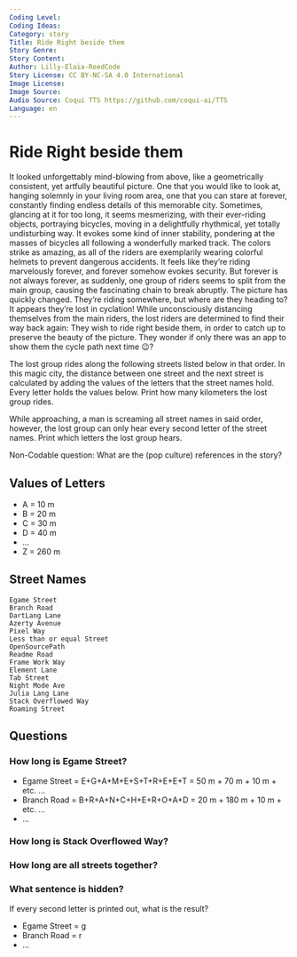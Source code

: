 ```yaml
---
Coding Level:
Coding Ideas:
Category: story
Title: Ride Right beside them
Story Genre:
Story Content:
Author: Lilly-Elaia-ReedCode
Story License: CC BY-NC-SA 4.0 International
Image License:
Image Source:
Audio Source: Coqui TTS https://github.com/coqui-ai/TTS
Language: en
---
```


# Ride Right beside them

It looked unforgettably mind-blowing from above, like a geometrically
consistent, yet artfully beautiful picture. One that you would like to look at,
hanging solemnly in your living room area, one that you can stare at forever,
constantly finding endless details of this memorable city. Sometimes, glancing
at it for too long, it seems mesmerizing, with their ever-riding objects,
portraying bicycles, moving in a delightfully rhythmical, yet totally
undisturbing way. It evokes some kind of inner stability, pondering at the
masses of bicycles all following a wonderfully marked track. The colors strike
as amazing, as all of the riders are exemplarily wearing colorful helmets to
prevent dangerous accidents. It feels like they’re riding marvelously forever,
and forever somehow evokes security. But forever is not always forever, as
suddenly, one group of riders seems to split from the main group, causing the
fascinating chain to break abruptly. The picture has quickly changed. They’re
riding somewhere, but where are they heading to? It appears they’re lost in
cyclation! While unconsciously distancing themselves from the main riders, the
lost riders are determined to find their way back again: They wish to ride right
beside them, in order to catch up to preserve the beauty of the picture. They
wonder if only there was an app to show them the cycle path next time 😉?

The lost group rides along the following streets listed below in that order. In
this magic city, the distance between one street and the next street is
calculated by adding the values of the letters that the street names hold. Every
letter holds the values below. Print how many kilometers the lost group rides.

While approaching, a man is screaming all street names in said order, however,
the lost group can only hear every second letter of the street names. Print
which letters the lost group hears.

Non-Codable question: What are the (pop culture) references in the story?

## Values of Letters

- A = 10 m
- B = 20 m
- C = 30 m
- D = 40 m
- ...
- Z = 260 m

## Street Names

```
Egame Street
Branch Road
DartLang Lane
Azerty Avenue
Pixel Way
Less than or equal Street
OpenSourcePath
Readme Road
Frame Work Way
Element Lane
Tab Street
Night Mode Ave
Julia Lang Lane
Stack Overflowed Way
Roaming Street
```

## Questions

### How long is Egame Street?

- Egame Street = E+G+A+M+E+S+T+R+E+E+T = 50 m + 70 m + 10 m + etc. ...
- Branch Road = B+R+A+N+C+H+E+R+O+A+D = 20 m + 180 m + 10 m + etc. ...
- ...

<div data-solution="1180"></div>

### How long is Stack Overflowed Way?

<div data-solution="2280"></div>

### How long are all streets together?

<div data-solution="21320"></div>

### What sentence is hidden?

If every second letter is printed out, what is the result?

- Egame Street = g
- Branch Road = r
- ...

<div data-solution="grazieperlaiuto"></div>
